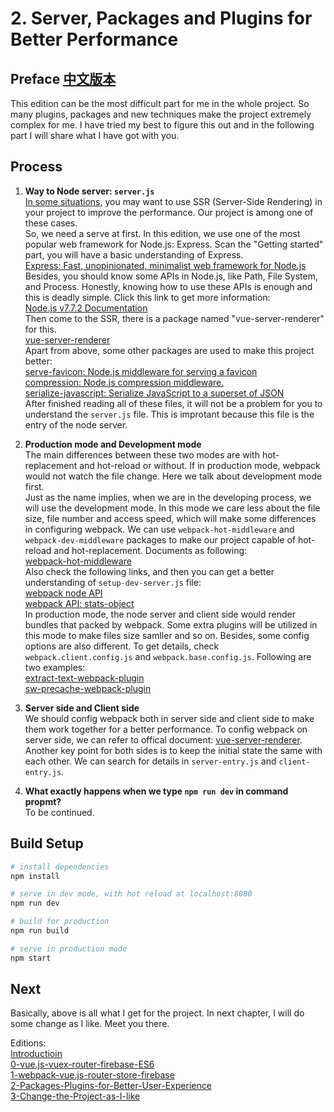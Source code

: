 # 2. Server, Packages and Plugins for Better Performance

## Preface [ 中文版本 ](./README.cn.md)
This edition can be the most difficult part for me in the whole project.
So many plugins, packages and new techniques make the project extremely complex for me. I have tried my best to figure this out and in the following part I will share what I have got with you.

## Process
1. **Way to Node server: `server.js`**  
[In some situations](https://vuejs.org/v2/guide/ssr.html), you may want to use SSR (Server-Side Rendering) in your project to improve the performance. Our project is among one of these cases.  
So, we need a serve at first. In this edition, we use one of the most popular web framework for Node.js: Express. Scan the "Getting started" part, you will have a basic understanding of Express.  
[Express: Fast, unopinionated, minimalist web framework for Node.js](http://expressjs.com/)  
Besides, you should know some APIs in Node.js, like Path, File System, and Process. Honestly, knowing how to use these APIs is enough and this is deadly simple. Click this link to get more information:  
[Node.js v7.7.2 Documentation](https://nodejs.org/api/)  
Then come to the SSR, there is a package named "vue-server-renderer" for this.  
[vue-server-renderer](https://www.npmjs.com/package/vue-server-renderer#api)  
Apart from above, some other packages are used to make this project better:  
[serve-favicon: Node.js middleware for serving a favicon](https://www.npmjs.com/package/serve-favicon)  
[compression: Node.js compression middleware.](https://www.npmjs.com/package/compression)  
[serialize-javascript: Serialize JavaScript to a superset of JSON](https://www.npmjs.com/package/serialize-javascript)   
After finished reading all of these files, it will not be a problem for you to understand the `server.js` file. This is improtant because this file is the entry of the node server.    

2. **Production mode and Development mode**  
The main differences between these two modes are with hot-replacement and hot-reload or without. If in production mode, webpack would not watch the file change. Here we talk about development mode first.  
Just as the name implies, when we are in the developing process, we will use the development mode. In this mode we care less about the file size, file number and access speed, which will make some differences in configuring webpack. We can use `webpack-hot-middleware` and `webpack-dev-middleware` packages to make our project capable of hot-reload and hot-replacement. Documents as following:    
[webpack-hot-middleware](https://www.npmjs.com/package/webpack-hot-middleware)  
Also check the following links, and then you can get a better understanding of `setup-dev-server.js` file:  
[webpack node API](https://webpack.js.org/api/node/)  
[webpack API: stats-object](https://webpack.js.org/api/node/#stats-object)  
In production mode, the node server and client side would render bundles that packed by webpack. Some extra plugins will be utilized in this mode to make files size samller and so on. Besides, some config options are also different. To get details, check `webpack.client.config.js` and  `webpack.base.config.js`. Following are two examples:   
[extract-text-webpack-plugin](https://www.npmjs.com/package/extract-text-webpack-plugin)  
[sw-precache-webpack-plugin](https://www.npmjs.com/package/sw-precache-webpack-plugin)  
3. **Server side and Client side**  
We should config webpack both in server side and client side to make them work together for a better performance. To config webpack on server side, we can refer to offical document:
[vue-server-renderer](https://www.npmjs.com/package/vue-server-renderer). Another key point for both sides is to keep the initial state the same with each other. We can search for details in `server-entry.js` and `client-entry.js`.  

4. **What exactly happens when we type `npm run dev` in command propmt?**  
To be continued.

## Build Setup

``` bash
# install dependencies
npm install

# serve in dev mode, with hot reload at localhost:8080
npm run dev

# build for production
npm run build

# serve in production mode
npm start
```

## Next
Basically, above is all what I get for the project. In next chapter, I will do some change as I like. Meet you there.

Editions:  
[Introductioin](/README.md)   
[0-vue.js-vuex-router-firebase-ES6](/tutorials/0-vue.js-vuex-router)   
[1-webpack-vue.js-router-store-firebase](/tutorials/1-webpack-vue.js-router-store-firebase)    
[2-Packages-Plugins-for-Better-User-Experience](/tutorials/2-Packages-Plugins-for-Better-User-Experience)  
[3-Change-the-Project-as-I-like](/tutorials/3-Change-the-Project-as-I-like)
